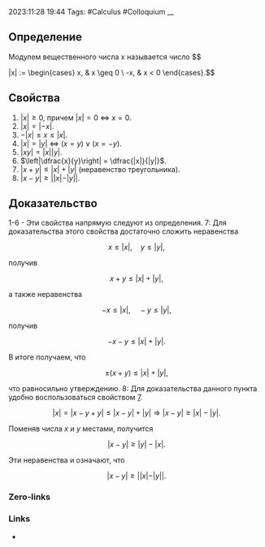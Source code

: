 2023:11:28 19:44
Tags: #Calculus #Colloquium
__
## Определение
Модулем вещественного числа x называется число
$$  

|x| := \begin{cases} x, & x \geq 0 \\ -x, & x < 0 \end{cases}.$$
## Свойства
1. $|x| \geq 0$, причем $|x| = 0 \ \Leftrightarrow \ x = 0$.
2. $|x| = |-x|$.
3. $-|x| \leq x \leq |x|$.
4. $|x|=|y| \ \Leftrightarrow \ (x = y) \vee (x = -y)$.
5. $|xy| = |x||y|$.
6. $\left|\dfrac{x}{y}\right| = \dfrac{|x|}{|y|}$.
7. $|x + y| \leq |x| + |y|$ (неравенство треугольника).
8. $|x - y| \geq ||x| - |y||$.
## Доказательство
1-6 - Эти свойства напрямую следуют из определения.
7: 
Для доказательства этого свойства достаточно сложить неравенства

$$ x \leq |x|, \quad y \leq |y|, $$

получив

$$ x + y \leq |x| + |y|, $$

а также неравенства

$$ -x \leq |x|, \quad -y \leq |y|, $$

получив

$$ -x - y \leq |x| + |y|. $$

В итоге получаем, что

$$ \pm(x + y) \leq |x| + |y|, $$

что равносильно утверждению.
8:
Для доказательства данного пункта удобно воспользоваться свойством [7](https://www.notion.so/8-ebcf96f814e74104b2e57c17386ee6ae?pvs=21).

$$ |x| = |x - y + y| \leq |x - y| + |y| \Rightarrow |x - y| \geq |x| - |y|. $$

Поменяв числа $x$ и $y$ местами, получится

$$ |x - y| \geq |y| - |x|. $$

Эти неравенства и означают, что

$$ |x - y| \geq ||x| - |y||. $$


### Zero-links

### Links
-